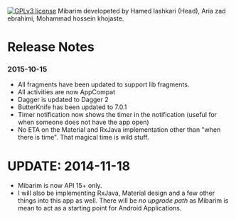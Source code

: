 [![GPLv3 license](https://img.shields.io/badge/License-GPLv3-blue.svg)](http://perso.crans.org/besson/LICENSE.html)
Mibarim developeted by Hamed lashkari (Head), Aria zad ebrahimi, Mohammad hossein khojaste.

# Release Notes


### 2015-10-15

* All fragments have been updated to support lib fragments.
* All activities are now AppCompat
* Dagger is updated to Dagger 2
* ButterKnife has been updated to 7.0.1
* Timer notification now shows the timer in the notification (useful for when someone does not have the app open)
* No ETA on the Material and RxJava implementation other than "when there is time". That magical time is wild stuff.

# UPDATE: 2014-11-18

* Mibarim is now API 15+ only.
* I will also be implementing RxJava, Material design and a few other things into this app as well.
There will be *no upgrade path* as Mibarim is mean to act as a starting point for Android Applications.

